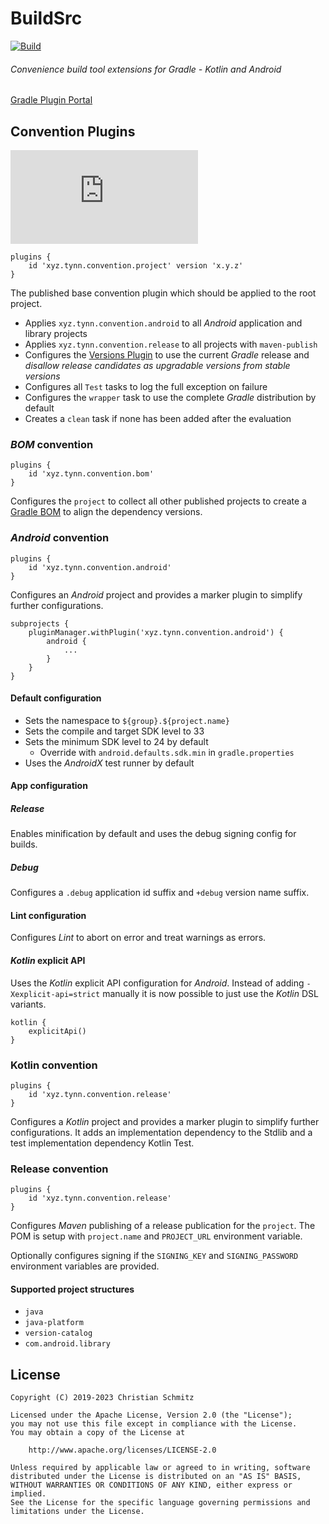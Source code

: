 BuildSrc
========
[![Build][build-badge]][build]

###### Convenience build tool extensions for _Gradle_ - _Kotlin_ and _Android_
[Gradle Plugin Portal]


Convention Plugins
------------------
[![Plugin][convention-badge]][convention]

    plugins {
        id 'xyz.tynn.convention.project' version 'x.y.z'
    }

The published base convention plugin which should be applied to the root
project.

 * Applies `xyz.tynn.convention.android` to all _Android_ application and
   library projects
 * Applies `xyz.tynn.convention.release` to all projects with `maven-publish`
 * Configures the [Versions Plugin] to use the current _Gradle_ release and
   _disallow release candidates as upgradable versions from stable versions_
 * Configures all `Test` tasks to log the full exception on failure
 * Configures the `wrapper` task to use the complete _Gradle_ distribution
   by default
 * Creates a `clean` task if none has been added after the evaluation

### _**BOM**_ convention

    plugins {
        id 'xyz.tynn.convention.bom'
    }

Configures the `project` to collect all other published projects to create a
[Gradle BOM] to align the dependency versions.

### _Android_ convention

    plugins {
        id 'xyz.tynn.convention.android'
    }

Configures an _Android_ project and provides a marker plugin to simplify
further configurations.

    subprojects {
        pluginManager.withPlugin('xyz.tynn.convention.android') {
            android {
                ...
            }
        }
    }

#### Default configuration

 * Sets the namespace to `${group}.${project.name}`
 * Sets the compile and target SDK level to 33
 * Sets the minimum SDK level to 24 by default
   * Override with `android.defaults.sdk.min` in `gradle.properties`
 * Uses the _AndroidX_ test runner by default

#### App configuration

##### Release

Enables minification by default and uses the debug signing config for builds.

##### Debug

Configures a `.debug` application id suffix and `+debug` version name suffix.

#### Lint configuration

Configures _Lint_ to abort on error and treat warnings as errors.

#### _Kotlin_ explicit API

Uses the _Kotlin_ explicit API configuration for _Android_. Instead of adding
`-Xexplicit-api=strict` manually it is now possible to just use the _Kotlin_
DSL variants.

    kotlin {
        explicitApi()
    }

### Kotlin convention

    plugins {
        id 'xyz.tynn.convention.release'
    }

Configures a _Kotlin_ project and provides a marker plugin to simplify
further configurations. It adds an implementation dependency to the Stdlib
and a test implementation dependency Kotlin Test.

### Release convention

    plugins {
        id 'xyz.tynn.convention.release'
    }

Configures _Maven_ publishing of a release publication for the `project`.
The POM is setup with `project.name` and `PROJECT_URL` environment variable.

Optionally configures signing if the `SIGNING_KEY` and `SIGNING_PASSWORD`
environment variables are provided.

#### Supported project structures

 * `java`
 * `java-platform`
 * `version-catalog`
 * `com.android.library`


License
-------

    Copyright (C) 2019-2023 Christian Schmitz

    Licensed under the Apache License, Version 2.0 (the "License");
    you may not use this file except in compliance with the License.
    You may obtain a copy of the License at

        http://www.apache.org/licenses/LICENSE-2.0

    Unless required by applicable law or agreed to in writing, software
    distributed under the License is distributed on an "AS IS" BASIS,
    WITHOUT WARRANTIES OR CONDITIONS OF ANY KIND, either express or implied.
    See the License for the specific language governing permissions and
    limitations under the License.


  [Gradle BOM]: https://docs.gradle.org/current/userguide/dependency_version_alignment.html
  [Gradle Plugin Portal]: https://plugins.gradle.org/search?term=xyz.tynn
  [Versions Plugin]: https://plugins.gradle.org/search?term=xyz.tynn

  [build]: https://github.com/tynn-xyz/BuildSrc/actions
  [build-badge]: https://img.shields.io/github/actions/workflow/status/tynn-xyz/BuildSrc/build.yml?label=Build&logo=github&logoColor=F5F5F5
  [convention]: https://plugins.gradle.org/plugin/xyz.tynn.convention.project
  [convention-badge]: https://img.shields.io/maven-metadata/v/https/plugins.gradle.org/m2/xyz/tynn/convention/project/xyz.tynn.convention.project.gradle.plugin/maven-metadata.xml?label=Plugin&logo=gradle
